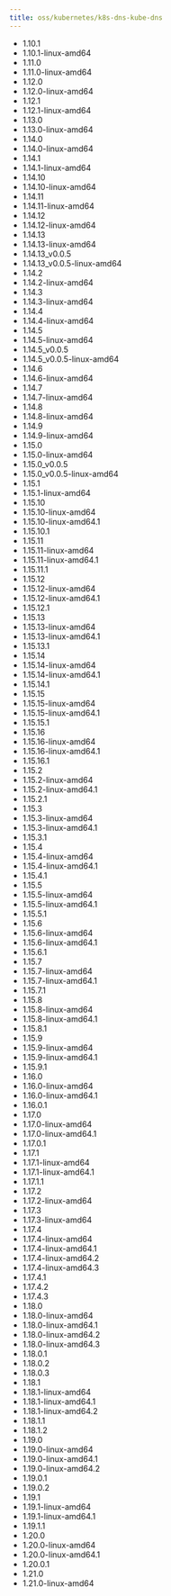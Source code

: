 ```yaml
---
title: oss/kubernetes/k8s-dns-kube-dns
---
```

- 1.10.1
- 1.10.1-linux-amd64
- 1.11.0
- 1.11.0-linux-amd64
- 1.12.0
- 1.12.0-linux-amd64
- 1.12.1
- 1.12.1-linux-amd64
- 1.13.0
- 1.13.0-linux-amd64
- 1.14.0
- 1.14.0-linux-amd64
- 1.14.1
- 1.14.1-linux-amd64
- 1.14.10
- 1.14.10-linux-amd64
- 1.14.11
- 1.14.11-linux-amd64
- 1.14.12
- 1.14.12-linux-amd64
- 1.14.13
- 1.14.13-linux-amd64
- 1.14.13_v0.0.5
- 1.14.13_v0.0.5-linux-amd64
- 1.14.2
- 1.14.2-linux-amd64
- 1.14.3
- 1.14.3-linux-amd64
- 1.14.4
- 1.14.4-linux-amd64
- 1.14.5
- 1.14.5-linux-amd64
- 1.14.5_v0.0.5
- 1.14.5_v0.0.5-linux-amd64
- 1.14.6
- 1.14.6-linux-amd64
- 1.14.7
- 1.14.7-linux-amd64
- 1.14.8
- 1.14.8-linux-amd64
- 1.14.9
- 1.14.9-linux-amd64
- 1.15.0
- 1.15.0-linux-amd64
- 1.15.0_v0.0.5
- 1.15.0_v0.0.5-linux-amd64
- 1.15.1
- 1.15.1-linux-amd64
- 1.15.10
- 1.15.10-linux-amd64
- 1.15.10-linux-amd64.1
- 1.15.10.1
- 1.15.11
- 1.15.11-linux-amd64
- 1.15.11-linux-amd64.1
- 1.15.11.1
- 1.15.12
- 1.15.12-linux-amd64
- 1.15.12-linux-amd64.1
- 1.15.12.1
- 1.15.13
- 1.15.13-linux-amd64
- 1.15.13-linux-amd64.1
- 1.15.13.1
- 1.15.14
- 1.15.14-linux-amd64
- 1.15.14-linux-amd64.1
- 1.15.14.1
- 1.15.15
- 1.15.15-linux-amd64
- 1.15.15-linux-amd64.1
- 1.15.15.1
- 1.15.16
- 1.15.16-linux-amd64
- 1.15.16-linux-amd64.1
- 1.15.16.1
- 1.15.2
- 1.15.2-linux-amd64
- 1.15.2-linux-amd64.1
- 1.15.2.1
- 1.15.3
- 1.15.3-linux-amd64
- 1.15.3-linux-amd64.1
- 1.15.3.1
- 1.15.4
- 1.15.4-linux-amd64
- 1.15.4-linux-amd64.1
- 1.15.4.1
- 1.15.5
- 1.15.5-linux-amd64
- 1.15.5-linux-amd64.1
- 1.15.5.1
- 1.15.6
- 1.15.6-linux-amd64
- 1.15.6-linux-amd64.1
- 1.15.6.1
- 1.15.7
- 1.15.7-linux-amd64
- 1.15.7-linux-amd64.1
- 1.15.7.1
- 1.15.8
- 1.15.8-linux-amd64
- 1.15.8-linux-amd64.1
- 1.15.8.1
- 1.15.9
- 1.15.9-linux-amd64
- 1.15.9-linux-amd64.1
- 1.15.9.1
- 1.16.0
- 1.16.0-linux-amd64
- 1.16.0-linux-amd64.1
- 1.16.0.1
- 1.17.0
- 1.17.0-linux-amd64
- 1.17.0-linux-amd64.1
- 1.17.0.1
- 1.17.1
- 1.17.1-linux-amd64
- 1.17.1-linux-amd64.1
- 1.17.1.1
- 1.17.2
- 1.17.2-linux-amd64
- 1.17.3
- 1.17.3-linux-amd64
- 1.17.4
- 1.17.4-linux-amd64
- 1.17.4-linux-amd64.1
- 1.17.4-linux-amd64.2
- 1.17.4-linux-amd64.3
- 1.17.4.1
- 1.17.4.2
- 1.17.4.3
- 1.18.0
- 1.18.0-linux-amd64
- 1.18.0-linux-amd64.1
- 1.18.0-linux-amd64.2
- 1.18.0-linux-amd64.3
- 1.18.0.1
- 1.18.0.2
- 1.18.0.3
- 1.18.1
- 1.18.1-linux-amd64
- 1.18.1-linux-amd64.1
- 1.18.1-linux-amd64.2
- 1.18.1.1
- 1.18.1.2
- 1.19.0
- 1.19.0-linux-amd64
- 1.19.0-linux-amd64.1
- 1.19.0-linux-amd64.2
- 1.19.0.1
- 1.19.0.2
- 1.19.1
- 1.19.1-linux-amd64
- 1.19.1-linux-amd64.1
- 1.19.1.1
- 1.20.0
- 1.20.0-linux-amd64
- 1.20.0-linux-amd64.1
- 1.20.0.1
- 1.21.0
- 1.21.0-linux-amd64
